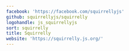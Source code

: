 ```yaml
---
facebook: 'https://facebook.com/squirrellyjs'
github: squirrellyjs/squirrelly
logohandle: js_squirrellyjs
sort: squirrelly
title: Squirrelly
website: 'https://squirrelly.js.org/'
---
```


